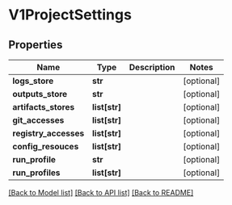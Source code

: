 # V1ProjectSettings

## Properties
Name | Type | Description | Notes
------------ | ------------- | ------------- | -------------
**logs_store** | **str** |  | [optional] 
**outputs_store** | **str** |  | [optional] 
**artifacts_stores** | **list[str]** |  | [optional] 
**git_accesses** | **list[str]** |  | [optional] 
**registry_accesses** | **list[str]** |  | [optional] 
**config_resouces** | **list[str]** |  | [optional] 
**run_profile** | **str** |  | [optional] 
**run_profiles** | **list[str]** |  | [optional] 

[[Back to Model list]](../README.md#documentation-for-models) [[Back to API list]](../README.md#documentation-for-api-endpoints) [[Back to README]](../README.md)


